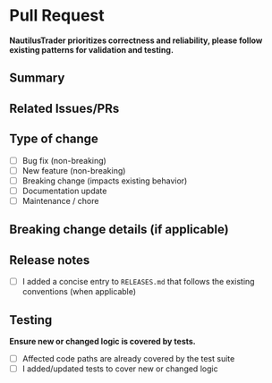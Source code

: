 # Pull Request

**NautilusTrader prioritizes correctness and reliability, please follow existing patterns for validation and testing.**

## Summary

<!-- Provide a brief description of *what* changed, *why* it was changed, and the impact on the system or users (2–3 sentences). -->

## Related Issues/PRs

<!-- List any related GitHub issues or PRs (e.g., `Closes #123`, `Related to #456`). -->

## Type of change

<!-- Select all that apply. -->

- [ ] Bug fix (non-breaking)
- [ ] New feature (non-breaking)
- [ ] Breaking change (impacts existing behavior)
- [ ] Documentation update
- [ ] Maintenance / chore

## Breaking change details (if applicable)

<!-- If this is a breaking change, describe the impact and any migration steps required for users or developers. -->

## Release notes

- [ ] I added a concise entry to `RELEASES.md` that follows the existing conventions (when applicable)

## Testing

**Ensure new or changed logic is covered by tests.**

- [ ] Affected code paths are already covered by the test suite
- [ ] I added/updated tests to cover new or changed logic

<!-- Briefly describe how the changes were tested (e.g., unit tests in `tests/unit/test_file.py`, or *additional* manual testing). -->

